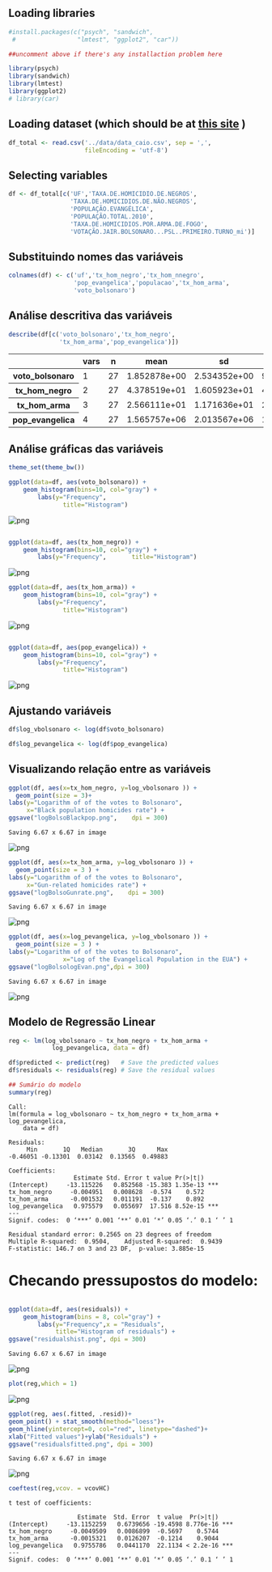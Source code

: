 
##  Loading libraries


```R
#install.packages(c("psych", "sandwich",
 #                 "lmtest", "ggplot2", "car"))
```


```R
##uncomment above if there's any installaction problem here

library(psych)
library(sandwich)
library(lmtest)
library(ggplot2)
# library(car)
```

## Loading dataset (which should be at [this site](https://dataverse.harvard.edu/dataset.xhtml?persistentId=doi:10.7910/DVN/T1GTLO) )


```R
df_total <- read.csv('../data/data_caio.csv', sep = ',', 
                     fileEncoding = 'utf-8') 

```

## Selecting variables


```R
df <- df_total[c('UF','TAXA.DE.HOMICIDIO.DE.NEGROS',
                 'TAXA.DE.HOMICIDIOS.DE.NÃO.NEGROS',
                 'POPULAÇÃO.EVANGÉLICA',
                 'POPULAÇÃO.TOTAL.2010',
                 'TAXA.DE.HOMICIDIOS.POR.ARMA.DE.FOGO',
                 'VOTAÇÃO.JAIR.BOLSONARO...PSL..PRIMEIRO.TURNO_mi')]
```

## Substituindo nomes das variáveis


```R
colnames(df) <- c('uf','tx_hom_negro','tx_hom_nnegro',
                  'pop_evangelica','populacao','tx_hom_arma',
                  'voto_bolsonaro')

```

## Análise descritiva das variáveis


```R
describe(df[c('voto_bolsonaro','tx_hom_negro',
              'tx_hom_arma','pop_evangelica')])

```


<table>
<thead><tr><th></th><th scope=col>vars</th><th scope=col>n</th><th scope=col>mean</th><th scope=col>sd</th><th scope=col>median</th><th scope=col>trimmed</th><th scope=col>mad</th><th scope=col>min</th><th scope=col>max</th><th scope=col>range</th><th scope=col>skew</th><th scope=col>kurtosis</th><th scope=col>se</th></tr></thead>
<tbody>
	<tr><th scope=row>voto_bolsonaro</th><td>1           </td><td>27          </td><td>1.852878e+00</td><td>2.534352e+00</td><td>9.36494e-01 </td><td>1.391323e+00</td><td>8.876504e-01</td><td>1.66935e-01 </td><td>1.237801e+01</td><td>1.221108e+01</td><td>2.7566164   </td><td> 8.30702124 </td><td>4.877364e-01</td></tr>
	<tr><th scope=row>tx_hom_negro</th><td>2           </td><td>27          </td><td>4.378519e+01</td><td>1.605923e+01</td><td>4.23000e+01 </td><td>4.348696e+01</td><td>1.497426e+01</td><td>1.35000e+01 </td><td>7.900000e+01</td><td>6.550000e+01</td><td>0.2090223   </td><td>-0.53969127 </td><td>3.090601e+00</td></tr>
	<tr><th scope=row>tx_hom_arma</th><td>3           </td><td>27          </td><td>2.566111e+01</td><td>1.171636e+01</td><td>2.41600e+01 </td><td>2.505783e+01</td><td>1.162358e+01</td><td>6.08000e+00 </td><td>5.557000e+01</td><td>4.949000e+01</td><td>0.6142284   </td><td>-0.09248356 </td><td>2.254814e+00</td></tr>
	<tr><th scope=row>pop_evangelica</th><td>4           </td><td>27          </td><td>1.565757e+06</td><td>2.013567e+06</td><td>1.08548e+06 </td><td>1.187697e+06</td><td>1.042999e+06</td><td>1.36480e+05 </td><td>9.937853e+06</td><td>9.801373e+06</td><td>2.7738646   </td><td> 8.41912525 </td><td>3.875111e+05</td></tr>
</tbody>
</table>




## Análise gráficas das variáveis


```R
theme_set(theme_bw()) 
```


```R
ggplot(data=df, aes(voto_bolsonaro)) +
    geom_histogram(bins=10, col="gray") +
        labs(y="Frequency", 
               title="Histogram") 


```


![png](output_13_0.png)



```R

ggplot(data=df, aes(tx_hom_negro)) +
    geom_histogram(bins=10, col="gray") +
        labs(y="Frequency",       title="Histogram") 


```


![png](output_14_0.png)



```R
ggplot(data=df, aes(tx_hom_arma)) +
    geom_histogram(bins=10, col="gray") +
        labs(y="Frequency", 
               title="Histogram") 
```


![png](output_15_0.png)



```R

ggplot(data=df, aes(pop_evangelica)) +
    geom_histogram(bins=10, col="gray") +
        labs(y="Frequency", 
               title="Histogram") 
```


![png](output_16_0.png)


## Ajustando variáveis 


```R
df$log_vbolsonaro <- log(df$voto_bolsonaro)

df$log_pevangelica <- log(df$pop_evangelica)

```

## Visualizando relação entre as variáveis


```R
ggplot(df, aes(x=tx_hom_negro, y=log_vbolsonaro )) + 
  geom_point(size = 3)+ 
labs(y="Logarithm of of the votes to Bolsonaro", 
     x="Black population homicides rate") + 
ggsave("logBolsoBlackpop.png",    dpi = 300)
```

    Saving 6.67 x 6.67 in image



![png](output_20_1.png)



```R
ggplot(df, aes(x=tx_hom_arma, y=log_vbolsonaro )) + 
  geom_point(size = 3 ) +
labs(y="Logarithm of of the votes to Bolsonaro",
     x="Gun-related homicides rate") +
ggsave("logBolsoGunrate.png",    dpi = 300)
```

    Saving 6.67 x 6.67 in image



![png](output_21_1.png)



```R
ggplot(df, aes(x=log_pevangelica, y=log_vbolsonaro )) + 
  geom_point(size = 3 ) + 
labs(y="Logarithm of of the votes to Bolsonaro", 
               x="Log of the Evangelical Population in the EUA") +
ggsave("logBolsologEvan.png",dpi = 300)
```

    Saving 6.67 x 6.67 in image



![png](output_22_1.png)


## Modelo de Regressão Linear


```R
reg <- lm(log_vbolsonaro ~ tx_hom_negro + tx_hom_arma +
            log_pevangelica, data = df)

```


```R
df$predicted <- predict(reg)   # Save the predicted values
df$residuals <- residuals(reg) # Save the residual values
```


```R
## Sumário do modelo
summary(reg)
```


    
    Call:
    lm(formula = log_vbolsonaro ~ tx_hom_negro + tx_hom_arma + log_pevangelica, 
        data = df)
    
    Residuals:
         Min       1Q   Median       3Q      Max 
    -0.46051 -0.13301  0.03142  0.13565  0.49883 
    
    Coefficients:
                      Estimate Std. Error t value Pr(>|t|)    
    (Intercept)     -13.115226   0.852568 -15.383 1.35e-13 ***
    tx_hom_negro     -0.004951   0.008628  -0.574    0.572    
    tx_hom_arma      -0.001532   0.011191  -0.137    0.892    
    log_pevangelica   0.975579   0.055697  17.516 8.52e-15 ***
    ---
    Signif. codes:  0 ‘***’ 0.001 ‘**’ 0.01 ‘*’ 0.05 ‘.’ 0.1 ‘ ’ 1
    
    Residual standard error: 0.2565 on 23 degrees of freedom
    Multiple R-squared:  0.9504,	Adjusted R-squared:  0.9439 
    F-statistic: 146.7 on 3 and 23 DF,  p-value: 3.885e-15



#  Checando pressupostos do modelo:



```R

ggplot(data=df, aes(residuals)) +
    geom_histogram(bins = 8, col="gray") +
        labs(y="Frequency",x = "Residuals",
             title="Histogram of residuals") + 
ggsave("residualshist.png", dpi = 300) 

```

    Saving 6.67 x 6.67 in image



![png](output_28_1.png)



```R
plot(reg,which = 1)
```


![png](output_29_0.png)



```R
ggplot(reg, aes(.fitted, .resid))+
geom_point() + stat_smooth(method="loess")+
geom_hline(yintercept=0, col="red", linetype="dashed")+
xlab("Fitted values")+ylab("Residuals") + 
ggsave("residualsfitted.png", dpi = 300)


```

    Saving 6.67 x 6.67 in image



![png](output_30_1.png)



```R
coeftest(reg,vcov. = vcovHC)
```


    
    t test of coefficients:
    
                       Estimate  Std. Error  t value  Pr(>|t|)    
    (Intercept)     -13.1152259   0.6739656 -19.4598 8.776e-16 ***
    tx_hom_negro     -0.0049509   0.0086899  -0.5697    0.5744    
    tx_hom_arma      -0.0015321   0.0126207  -0.1214    0.9044    
    log_pevangelica   0.9755786   0.0441170  22.1134 < 2.2e-16 ***
    ---
    Signif. codes:  0 ‘***’ 0.001 ‘**’ 0.01 ‘*’ 0.05 ‘.’ 0.1 ‘ ’ 1


